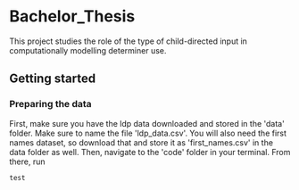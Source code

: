 # Bachelor_Thesis
This project studies the role of the type of child-directed input in computationally modelling determiner use.

## Getting started
### Preparing the data
First, make sure you have the ldp data downloaded and stored in the 'data' folder. Make sure to name the file 'ldp_data.csv'. You will also need the first names dataset, so download that and store it as 'first_names.csv' in the data folder as well. 
Then, navigate to the 'code' folder in your terminal. From there, run 
```
test
```
